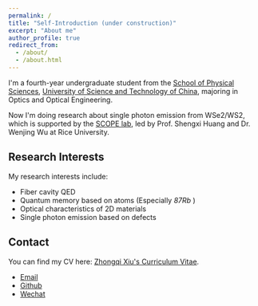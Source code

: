 ```yaml
---
permalink: /
title: "Self-Introduction (under construction)"
excerpt: "About me"
author_profile: true
redirect_from: 
  - /about/
  - /about.html
---
```


<link rel="stylesheet" type="text/css" href="/style.css">

I'm a fourth-year undergraduate student from the [School of Physical Sciences](https://en.physics.ustc.edu.cn/), [University of Science and Technology of China](https://en.ustc.edu.cn/), majoring in Optics and Optical Engineering.

Now I'm doing research about single photon emission from WSe2/WS2, which is supported by the [SCOPE lab](https://scopelab.rice.edu/), led by Prof. Shengxi Huang and Dr. Wenjing Wu at Rice University.

## Research Interests

My research interests include:
- Fiber cavity QED
- Quantum memory based on atoms (Especially _87Rb_ )
- Optical characteristics of 2D materials
- Single photon emission based on defects

## Contact

You can find my CV here: [Zhongqi Xiu's Curriculum Vitae](../assets/Curriculum_Vitae.pdf).


- [Email](mailto:xzqtelux@mail.ustc.edu.cn)
- [Github](https://github.com/k-telux)
- [Wechat](../images/wechat.jpg)


